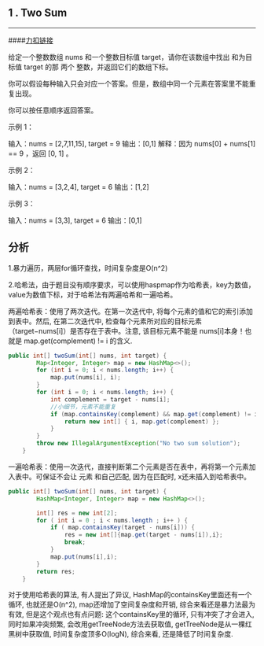 ## 1 . Two Sum

------


####[力扣链接](https://leetcode-cn.com/problems/two-sum/)

给定一个整数数组 nums 和一个整数目标值 target，请你在该数组中找出 和为目标值 target  的那 两个 整数，并返回它们的数组下标。

你可以假设每种输入只会对应一个答案。但是，数组中同一个元素在答案里不能重复出现。

你可以按任意顺序返回答案。

示例 1：

输入：nums = [2,7,11,15], target = 9
输出：[0,1]
解释：因为 nums[0] + nums[1] == 9 ，返回 [0, 1] 。

示例 2：

输入：nums = [3,2,4], target = 6
输出：[1,2]

示例 3：

输入：nums = [3,3], target = 6
输出：[0,1]

## 分析

1.暴力遍历，两层for循环查找，时间复杂度是O(n^2)

2.哈希法，由于题目没有顺序要求，可以使用haspmap作为哈希表，key为数值，value为数值下标，对于哈希法有两遍哈希和一遍哈希。

两遍哈希表：使用了两次迭代。在第一次迭代中, 将每个元素的值和它的索引添加到表中。然后, 在第二次迭代中, 检查每个元素所对应的目标元素（target−nums[i]）是否存在于表中。注意, 该目标元素不能是 nums[i]本身！也就是 map.get(complement) != i 的含义.

```java
public int[] twoSum(int[] nums, int target) {
        Map<Integer, Integer> map = new HashMap<>();
        for (int i = 0; i < nums.length; i++) {
            map.put(nums[i], i);
        }
        for (int i = 0; i < nums.length; i++) {
            int complement = target - nums[i];
            //小细节，元素不能重复
            if (map.containsKey(complement) && map.get(complement) != i) {
                return new int[] { i, map.get(complement) };
            }
        }
        throw new IllegalArgumentException("No two sum solution");
    }

```

一遍哈希表：使用一次迭代，直接判断第二个元素是否在表中，再将第一个元素加入表中。可保证不会让 元素 和自己匹配, 因为在匹配时, x还未插入到哈希表中。

```java
public int[] twoSum(int[] nums, int target) {
        HashMap<Integer, Integer> map = new HashMap<>();

        int[] res = new int[2];
        for ( int i = 0 ; i < nums.length ; i++ ) {
            if ( map.containsKey(target - nums[i])) {
                res = new int[]{map.get(target - nums[i]),i};
                break;
            }
            map.put(nums[i],i);
        }
        return res;
    }
```


对于使用哈希表的算法, 有人提出了异议, HashMap的containsKey里面还有一个循环, 也就还是O(n^2), map还增加了空间复杂度和开销, 综合来看还是暴力法最为有效, 但是这个观点也有点问题: 这个containsKey里的循环, 只有冲突了才会进入, 同时如果冲突频繁, 会改用getTreeNode方法去获取值, getTreeNode是从一棵红黑树中获取值, 时间复杂度顶多O(logN), 综合来看, 还是降低了时间复杂度.
